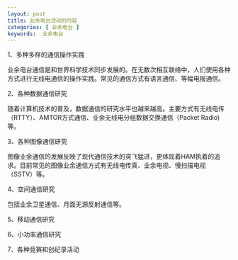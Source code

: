 ```yaml
---
layout: post
title: 业余电台活动的内容
categories: [ 业余电台 ]
keywords:  业余电台
---
```


1、多种多样的通信操作实践

业余电台通信是和世界科学技术同步发展的。在无数次相互联络中，人们使用各种方式进行无线电通信的操作实践。常见的通信方式有语言通信、等幅电报通信。

2、各种数据通信研究

随着计算机技术的普及，数据通信的研究水平也越来越高。主要方式有无线电传（RTTY）、AMTOR方式通信、业余无线电分组数据交换通信（Packet Radio)等。

3、各种图像通信研究

图像业余通信的发展反映了现代通信技术的突飞猛进，更体现着HAM执着的追求。目前常见的图像业余通信方式有无线电传真、业余电视、慢扫描电视（SSTV）等。

4、空间通信研究

包括业余卫星通信、月面无源反射通信等。

5、移动通信研究

6、小功率通信研究

7、各种竞赛和创纪录活动
